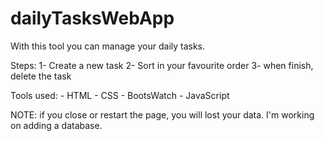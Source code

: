 # dailyTasksWebApp

With this tool you can manage your daily tasks.

Steps:
	1- Create a new task
	2- Sort in your favourite order
	3- when finish, delete the task
	
Tools used:
	- HTML
	- CSS
	- BootsWatch
	- JavaScript
	
NOTE: if you close or restart the page, you will lost your data. I'm working on adding a database.